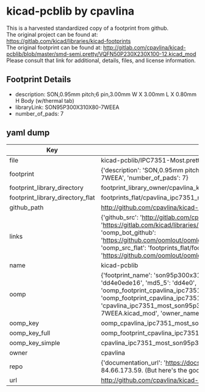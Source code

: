 # kicad-pcblib by cpavlina  
This is a harvested standardized copy of a footprint from github.  
The original project can be found at:  
https://gitlab.com/kicad/libraries/kicad-footprints  
The original footprint can be found at:
http://gitlab.com/cpavlina/kicad-pcblib/blob/master/smd-semi.pretty/VQFN50P230X230X100-12.kicad_mod
Please consult that link for additional, details, files, and license information.  
## Footprint Details
* description: SON,0.95mm pitch;6 pin,3.00mm W X 3.00mm L X 0.80mm H Body (w/thermal tab)  
* libraryLink: SON95P300X310X80-7WEEA  
* number_of_pads: 7  
## yaml dump  
| Key | Value |  
| --- | --- |  
| file | kicad-pcblib/IPC7351-Most.pretty/SON95P300X310X80-7WEEA.kicad_mod |  
| footprint | {'description': 'SON,0.95mm pitch;6 pin,3.00mm W X 3.00mm L X 0.80mm H Body (w/thermal tab)', 'libraryLink': 'SON95P300X310X80-7WEEA', 'number_of_pads': 7} |  
| footprint_library_directory | footprint_library_owner/cpavlina_kicad-pcblib |  
| footprint_library_directory_flat | footprints_flat/cpavlina_ipc7351_most_son95p300x310x80_7weea/working |  
| github_path | http://github.com/cpavlina/kicad-pcblib/blob/master/IPC7351-Most.pretty/SON95P300X310X80-7WEEA.kicad_mod |  
| links | {'github_src': 'http://gitlab.com/cpavlina/kicad-pcblib/blob/master/smd-semi.pretty/VQFN50P230X230X100-12.kicad_mod', 'github_src_repo': 'https://gitlab.com/kicad/libraries/kicad-footprints', 'oomp_bot': 'footprints/cpavlina_ipc7351_most_son95p300x310x80_7weea/working', 'oomp_bot_github': 'https://github.com/oomlout/oomlout_oomp_footprint_bot/tree/main/footprints/cpavlina_ipc7351_most_son95p300x310x80_7weea/working', 'oomp_src_flat': 'footprints_flat/footprints_flat/cpavlina_ipc7351_most_son95p300x310x80_7weea/working', 'oomp_src_flat_github': 'https://github.com/oomlout/oomlout_oomp_footprint_src/tree/main/footprints_flat/cpavlina_ipc7351_most_son95p300x310x80_7weea/working'} |  
| name | kicad-pcblib |  
| oomp | {'footprint_name': 'son95p300x310x80_7weea', 'library_name': 'ipc7351_most', 'md5': 'dd4e0ede162f3e9ffa419130ec246806', 'md5_10': 'dd4e0ede16', 'md5_5': 'dd4e0', 'md5_6': 'dd4e0e', 'oomp_key': 'oomp_cpavlina_ipc7351_most_son95p300x310x80_7weea', 'oomp_key_extra': 'oomp_footprint_cpavlina_ipc7351_most_son95p300x310x80_7weea', 'oomp_key_full': 'oomp_footprint_cpavlina_ipc7351_most_son95p300x310x80_7weea_dd4e0e', 'oomp_key_simple': 'cpavlina_ipc7351_most_son95p300x310x80_7weea', 'original_filename': 'kicad-pcblib/IPC7351-Most.pretty/SON95P300X310X80-7WEEA.kicad_mod', 'owner_name': 'cpavlina'} |  
| oomp_key | oomp_cpavlina_ipc7351_most_son95p300x310x80_7weea |  
| oomp_key_full | oomp_footprint_cpavlina_ipc7351_most_son95p300x310x80_7weea |  
| oomp_key_simple | cpavlina_ipc7351_most_son95p300x310x80_7weea |  
| owner | cpavlina |  
| repo | {'documentation_url': 'https://docs.github.com/rest/overview/resources-in-the-rest-api#rate-limiting', 'message': "API rate limit exceeded for 84.66.173.59. (But here's the good news: Authenticated requests get a higher rate limit. Check out the documentation for more details.)"} |  
| url | http://github.com/cpavlina/kicad-pcblib |  

